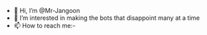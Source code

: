- 👋 Hi, I’m @Mr-Jangoon
- 👀 I’m interested in making the bots that disappoint many at a time
- 📫 How to reach me:- 

<!---
Mr-Jangoon/Mr-Jangoon is a ✨ special ✨ repository because its `README.md` (this file) appears on your GitHub profile.
You can click the Preview link to take a look at your changes.
--->
